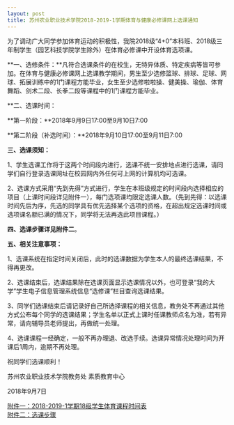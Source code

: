```yaml
---
layout: post
title: 苏州农业职业技术学院2018-2019-1学期体育与健康必修课网上选课通知
---
```


为了调动广大同学参加体育运动的积极性，我院2018级“4+0”本科班、2018级三年制学生（园艺科技学院学生除外）在体育必修课中开设体育选项课。

**一、选修条件：**凡符合选课条件的在校生，无特异体质、特定疾病等皆可参加。在体育与健康必修课网上选课教学期间，男生至少选修篮球、排球、足球、网球、拓展训练中的1门课程方能毕业，女生至少选修啦啦操、健美操、瑜伽、体育舞蹈、剑术二段、长拳二段等课程中的1门课程方能毕业。

**二、选课时间：

**第一阶段：**2018年9月9日17:00至9月10日7:00

**第二阶段（补选时间）：**2018年9月10日17:00至9月11日7:00

**三、选课须知：**

1、学生选课工作将于这两个时间段内进行，选课不统一安排地点进行选课，请同学们自行登录选课网址在校园网内外任何可上网的计算机均可选课。

2、选课方式采用“先到先得”方式进行，学生在本班级规定的时间段内选择相应的项目（上课时间段详见附件一），每门选项课均限定选课人数。（先到先得：以选课时间先后为序，先选的同学具有优先选择某个选项的资格，在超出规定选课时间或选项课名额已满的情况下，同学将无法再选此项目课程。）

**四、选课步骤详见附件二**。

**五、相关注意事项：**

1、选课系统在指定时间关闭后，此时的选课数据为学生本人的最终选课结果，不得再更改。

2、选课结束后，选课结果除在选课页面显示选课情况以外，也可登录“我的大学”学生电子信息管理系统信息“选修课”栏目查询选课结果。

3、同学们选课结束后请记录好自己所选择课程的相关信息，教务处不再通过其他方式公布每个同学的选课结果；学生名单以正式上课时任课教师点名为准，若有异常，请向辅导员老师提出，再做统一处理。

4、选课课程一经确定，一般不再办理退、改选手续。选课异常情况处理时间为开课后1周内，逾期不再处理。

祝同学们选课顺利！

苏州农业职业技术学院教务处  素质教育中心

2018年9月7日

[附件一：2018-2019-1学期18级学生体育课程时间表](https://share.weiyun.com/50sJcgn)    
[附件二：选课步骤](https://share.weiyun.com/5XIya8V)    

